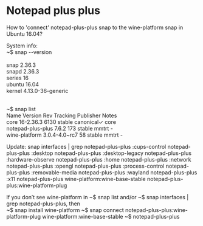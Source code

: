 # Notepad plus plus
How to 'connect' notepad-plus-plus snap to the wine-platform snap in Ubuntu 16.04?

System info: <br />
~$ snap --version <br /><br />
snap    2.36.3 <br />
snapd   2.36.3 <br />
series  16 <br />
ubuntu  16.04 <br />
kernel  4.13.0-36-generic <br /><br />

~$ snap list <br />
Name               Version        Rev   Tracking  Publisher   Notes <br />
core               16-2.36.3      6130  stable    canonical✓  core <br />
notepad-plus-plus  7.6.2          173   stable    mmtrt       - <br />
wine-platform      3.0.4-4.0~rc7  58    stable    mmtrt       - <br />

Update:
snap interfaces | grep notepad-plus-plus
:cups-control                    notepad-plus-plus
:desktop                         notepad-plus-plus
:desktop-legacy                  notepad-plus-plus
:hardware-observe                notepad-plus-plus
:home                            notepad-plus-plus
:network                         notepad-plus-plus
:opengl                          notepad-plus-plus
:process-control                 notepad-plus-plus
:removable-media                 notepad-plus-plus
:wayland                         notepad-plus-plus
:x11                             notepad-plus-plus
wine-platform:wine-base-stable   notepad-plus-plus:wine-platform-plug

If you don’t see wine-platform in ~$ snap list and/or ~$ snap interfaces | grep notepad-plus-plus, then  
~$ snap install wine-platform
~$ snap connect notepad-plus-plus:wine-platform-plug wine-platform:wine-base-stable
~$ notepad-plus-plus
